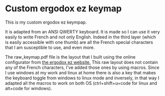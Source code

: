 # Custom ergodox ez keymap

This is my custom ergodox ez keympap.

It is adapted from an ANSI QWERTY keyboard.
It is made so I can use it very easily to write French and not only English.
Indeed in the third layer (which is easily accessible with one thumb) are all the 
French special characters that I am susceptible to use, and even more.

The raw_keymap.pdf file is the layout that I built using the online configurator 
from [the ergodox ez website.](https://ergodox-ez.com/)
This raw layout does not contain any of the French characters, I've added those ones
by using macros.
Since I use windows at my work and linux at home there is also a key that makes the 
keyboard toggle from windows to linux mode and inversely, in that way I adapted all the 
macros to work on both OS (ctrl+shift+u+code for linux and alt+code for windows).
